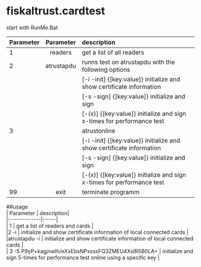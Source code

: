 ﻿# fiskaltrust.cardtest  
  
start with RunMe.Bat  

| Parameter | Parameter | description|  
| ------------- |:-------------:|:-----|  
|1 | readers | get a list of all readers |  
|2 | atrustapdu | runns test on atrustapdu with the following options |  
| | | [-i -init] {[key:value]} initialize and show certificate information |  
| | | [-s -sign] {[key:value]} initialize and sign |  
| | |  [-(x)] {[key:value]} initialize and sign x-times for performance test |  
| 3 | | atrustonline | runns test on atrustapdu with the following options |  
| | | [-i -init] {[key:value]} initialize and show certificate information |  
| | |  [-s -sign] {[key:value]} initialize and sign |  
| | | [-(x)] {[key:value]} initialize and sign x-times for performance test |  
| 99 | exit| terminate programm |  
  
##usage  
| Parameter | description|  
|:-------------|:-----|  
| 1 <Enter> | get a list of readers and cards  |  
|2 -i <Enter> | initialize and show certificate information of local connected cards  |  
|atrustapdu -i <Enter> | initialize and show certificate information of local connected cards |  
| 3 -5 P9yP+kagjnwIh/eXxEbsNPxsssFQ3ZMEU4XsIR5B0LA= <Enter> | initialize and sign 5-times for performance test online using a specific key  |  